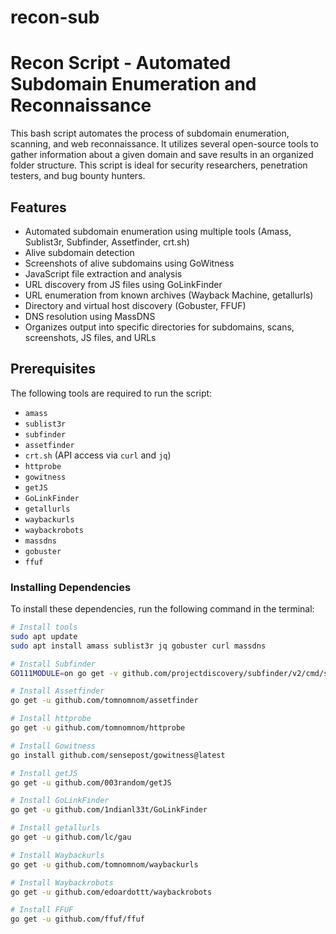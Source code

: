 # recon-sub
# Recon Script - Automated Subdomain Enumeration and Reconnaissance

This bash script automates the process of subdomain enumeration, scanning, and web reconnaissance. It utilizes several open-source tools to gather information about a given domain and save results in an organized folder structure. This script is ideal for security researchers, penetration testers, and bug bounty hunters.

## Features

- Automated subdomain enumeration using multiple tools (Amass, Sublist3r, Subfinder, Assetfinder, crt.sh)
- Alive subdomain detection
- Screenshots of alive subdomains using GoWitness
- JavaScript file extraction and analysis
- URL discovery from JS files using GoLinkFinder
- URL enumeration from known archives (Wayback Machine, getallurls)
- Directory and virtual host discovery (Gobuster, FFUF)
- DNS resolution using MassDNS
- Organizes output into specific directories for subdomains, scans, screenshots, JS files, and URLs

## Prerequisites

The following tools are required to run the script:

- `amass`
- `sublist3r`
- `subfinder`
- `assetfinder`
- `crt.sh` (API access via `curl` and `jq`)
- `httprobe`
- `gowitness`
- `getJS`
- `GoLinkFinder`
- `getallurls`
- `waybackurls`
- `waybackrobots`
- `massdns`
- `gobuster`
- `ffuf`

### Installing Dependencies

To install these dependencies, run the following command in the terminal:

```bash
# Install tools
sudo apt update
sudo apt install amass sublist3r jq gobuster curl massdns

# Install Subfinder
GO111MODULE=on go get -v github.com/projectdiscovery/subfinder/v2/cmd/subfinder

# Install Assetfinder
go get -u github.com/tomnomnom/assetfinder

# Install httprobe
go get -u github.com/tomnomnom/httprobe

# Install Gowitness
go install github.com/sensepost/gowitness@latest

# Install getJS
go get -u github.com/003random/getJS

# Install GoLinkFinder
go get -u github.com/1ndianl33t/GoLinkFinder

# Install getallurls
go get -u github.com/lc/gau

# Install Waybackurls
go get -u github.com/tomnomnom/waybackurls

# Install Waybackrobots
go get -u github.com/edoardottt/waybackrobots

# Install FFUF
go get -u github.com/ffuf/ffuf

